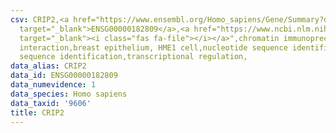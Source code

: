 ```yaml
---
csv: CRIP2,<a href="https://www.ensembl.org/Homo_sapiens/Gene/Summary?db=core;g=ENSG00000182809"
  target="_blank">ENSG00000182809</a>,<a href="https://www.ncbi.nlm.nih.gov/pubmed/22863008"
  target="_blank"><i class="fas fa-file"></i></a>",chromatin immunoprecipitation assay,direct
  interaction,breast epithelium, HME1 cell,nucleotide sequence identification,nucleotide
  sequence identification,transcriptional regulation,
data_alias: CRIP2
data_id: ENSG00000182809
data_numevidence: 1
data_species: Homo sapiens
data_taxid: '9606'
title: CRIP2
---
```

